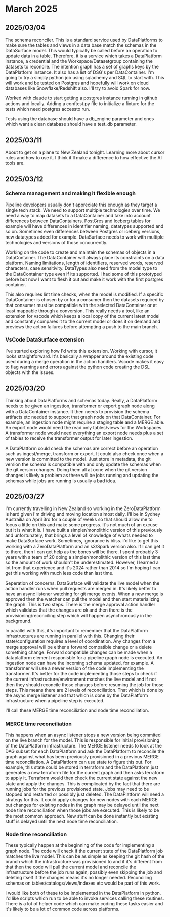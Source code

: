 # March 2025

## 2025/03/04

The schema reconciler. This is a standard service used by DataPlatforms to make sure the tables and views in a data base match the schemas in the DataSurface model. This would typically be called before an operation to update data in a table. Therefore, it is a service which takes a DataPlatform instance, a credential and the Workspace/Datasetgroup containing the datasets to reconcile. The intention graph has a set of graphs keys by the DataPlatform instance. It also has a list of DSG's per DataContainer. I'm going to try a simply python job using sqlachemy and SQL to start with. This will work and be tested on Postgres and hopefully will work on cloud databases like Snowflake/Redshift also. I'll try to avoid Spark for now.

Worked with claude to start getting a postgres instance running in github actions and locally. Adding a conftest.py file to initialize a fixture for the tests which need postgres accessto run.

Tests using the database should have a db_engine parameter and ones which want a clean database should have a test_db parameter.

## 2025/03/11

About to get on a plane to New Zealand tonight. Learning more about cursor rules and how to use it. I think it'll make a difference to how effective the AI tools are.

## 2025/03/12

### Schema management and making it flexible enough

Pipeline developers usually don't appreciate this enough as they target a single tech stack. We need to support multiple technologies over time. We need a way to map datasets to a DataContainer and take into account differences between DataContainers. PostGres and Iceberg tables for example will have differences in identifier naming, datatypes supported and so on. Sometimes even differences between Postgres or iceberg versions, new datatypes added for example. DataSurface needs to work with multiple technologies and versions of those concurrently.

Working on the code to create and maintain the schemas of objects in a DataContainer. The DataContainer will always place its constraints on a data platform. Naming limitations, length of identifiers, reserved words, reserved characters, case sensitivity. DataTypes also need from the model type to the DataContainer type even if its supported. I had some of this prototyped before but now I want to flesh it out and make it work with the first postgres container.

This also requires lint time checks, when the model is modified. If a specific DataContainer is chosen by or for a consumer then the datasets required by that consumer must be compatible with the selected DataContainer or at least mappable through a conversion. This really needs a tool, like an extension for vscode which keeps a local copy of the current latest model and constantly compares it to the current model or does it on demand and previews the action failures before attempting a push to the main branch.

### VsCode DataSurface extension

I've started exploring how I'd write this extension. Working with cursor, it looks straightforward. It's basically a wrapper around the existing code used during a merge operation in the action handlers. Vscode makes it easy to flag warnings and errors against the python code creating the DSL objects with the issues.

## 2025/03/20

Thinking about DataPlatforms and schemas today. Really, a DataPlatform needs to be given an ingestion, transformer or export graph node along with a DataContainer instance. It then needs to provision the schema artifacts etc needed to support that graph node on that DataContainer. For example, an ingestion node might require a staging table and a MERGE able. An export node would need the read only tables/views for the Workspaces. A transformer node would need everything an export node needs plus a set of tables to receive the transformer output for later ingestion.

A DataPlatform could check the schemas are correct before an operation such as ingest/merge, transform or export. It could also check once when a new version is committed to the model. Just store in metadata, the git version the schema is compatible with and only update the schemas when the git version changes. Doing them all at ocne when the git version changes is likely a problem as there will be jobs running and updating the schemas while jobs are running is usually a bad idea.

## 2025/03/27

I'm currently travelling in New Zealand so working in the ZeroDataPlatform is hard given I'm driving and moving location almost daily. I'll be in Sydney Austrailia on April 3rd for a couple of weeks so that should allow me to focus a little on this and make some progress. It's not much of an excuse but it is what it is. I have built a simpler/monolithic version of this previously and unfortunately, that brings a level of knowledge of whats needed to make DataSurface work. Sometimes, ignorance is bliss. I'd like to get this working with a ZeroDataPlatform and an s3/Spark version also. If I can get it to there, then I can get help as the bones will be there. I spent probably 3 years with a team of 20 doing a simpler/monolithic version of this last time so the amount of work shouldn't be underestimated. However, I learned a lot from that experience and it's 2024 rather than 2014 so I'm hoping I can get this working with much less code than last time.

Seperation of concerns. DataSurface will validate the live model when the action handler runs when pull requests are merged in. It's likely better to have an async listener watching for git merge events. When a new merge is approved then the watcher can pull the model and then start materializing the graph. This is two steps. There is the merge approval action handler which validates that the changes are ok and then there is the provisioning/reconciling step which will happen asynchronously in the background.

In parallel with this, it's important to remember that the DataPlatform infrastructures are running in parallel with this. Changing their state/configuration requires a level of coordination. Any changes from a merge approval will be either a forward compatible change or a delete something change. Forward compatible changes can be made when a dataplatform element responisble for a pipeline graph node is executed. An ingestion node can have the incoming schema updated, for example. A transformer will use a newer version of the code implementing the transformer. It's better for the code implementing those steps to check if the current infrastructure/environment matches the live model and if not then they should reconcile those changes before resuming the job for those steps. This means there are 2 levels of reconciliation. That which is done by the async merge listener and that which is done by the DataPlatform infrastructure when a pipeline step is executed.

I'll call these MERGE time reconciliation and node time reconciliation.

### MERGE time reconciliation

This happens when an async listener stops a new version being commited on the live branch for the model. This is responsible for initial provisioning of the DataPlatform infrastructure. The MERGE listener needs to look at the DAG subset for each DataPlatform and ask the DataPlatform to reconcile the graph against what has been previously provisioned in a previous MERGE time reconciliation. A DataPlatform can use state to figure this out. For example, this state could be stored in terraform and the DataPlatform just generates a new terraform file for the current graph and then asks terraform to apply it. Terraform would then check the current state against the new state and apply the changes. This is complicated by the fact that there are running jobs for the previous provisioned state. Jobs may need to be stopped and restarted or possibly just deleted. The DataPlatform will need a strategy for this. It could apply changes for new nodes with each MERGE but changes for existing nodes in the graph may be delayed until the next node time reconciliation when those jobs are executed. This is likely to be the most common approach. New stuff can be done instantly but existing stuff is delayed until the next node time reconciliation.

### Node time reconciliation

These typically happen at the beginning of the code for implementing a graph node. The code will check if the current state of the DataPlatform job matches the live model. This can be as simple as keeping the git hash of the branch which the infrastructure was provisioned to and if it's different from that then the code will pull the current model and reconcile the infrastructure before the job runs again, possibly even skipping the job and deleting itself if the changes means it's no longer needed. Reconciling schemas on tables/catalogs/views/indexes etc would be part of this work.

I would like both of these to be implemented in the DataPlatform in python. I'd like scripts which run to be able to invoke services calling these routines. There is a lot of helper code which can make coding these tasks easier and it's likely to be a lot of common code across platforms.